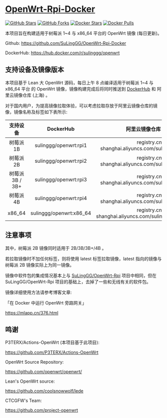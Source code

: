# [OpenWrt-Rpi-Docker](https://github.com/SuLingGG/OpenWrt-Rpi-Docker)

[![GitHub Stars](https://img.shields.io/github/stars/SuLingGG/OpenWrt-Rpi-Docker.svg?style=flat-square&label=Stars&logo=github)](https://github.com/SuLingGG/OpenWrt-Rpi-Docker/stargazers)
[![GitHub Forks](https://img.shields.io/github/forks/SuLingGG/OpenWrt-Rpi-Docker.svg?style=flat-square&label=Forks&logo=github)](https://github.com/SuLingGG/OpenWrt-Rpi-Docker/fork)
[![Docker Stars](https://img.shields.io/docker/stars/sulinggg/openwrt.svg?style=flat-square&label=Stars&logo=docker)](https://hub.docker.com/r/sulinggg/openwrt)
[![Docker Pulls](https://img.shields.io/docker/pulls/sulinggg/openwrt.svg?style=flat-square&label=Pulls&logo=docker&color=orange)](https://hub.docker.com/r/sulinggg/openwrt)

本项目旨在构建适用于树莓派 1~4 与 x86_64 平台的 OpenWrt 镜像 (每日更新)。

Github: <https://github.com/SuLingGG/OpenWrt-Rpi-Docker>

DockerHub: <https://hub.docker.com/r/sulinggg/openwrt>

## 支持设备及镜像版本

本项目基于 Lean 大 OpenWrt 源码，每日上午 8 点编译适用于树莓派 1~4 与 x86_64 平台 的 OpenWrt 镜像，镜像构建完成后将同时推送到 [DockerHub](https://hub.docker.com/r/sulinggg/openwrt) 和 阿里云镜像仓库 (上海) 。

对于国内用户，为提高镜像拉取体验，可以考虑拉取存放于阿里云镜像仓库的镜像，镜像名称及标签如下表所示:

|    支持设备     |        DockerHub        |                  阿里云镜像仓库 (上海)                  |
| :-------------: | :---------------------: | :-----------------------------------------------------: |
|    树莓派 1B    |  sulinggg/openwrt:rpi1  |  registry.cn-shanghai.aliyuncs.com/suling/openwrt:rpi1  |
|    树莓派 2B    |  sulinggg/openwrt:rpi2  |  registry.cn-shanghai.aliyuncs.com/suling/openwrt:rpi2  |
| 树莓派 3B / 3B+ |  sulinggg/openwrt:rpi3  |  registry.cn-shanghai.aliyuncs.com/suling/openwrt:rpi3  |
|    树莓派 4B    |  sulinggg/openwrt:rpi4  |  registry.cn-shanghai.aliyuncs.com/suling/openwrt:rpi4  |
|     x86_64      | sulinggg/openwrt:x86_64 | registry.cn-shanghai.aliyuncs.com/suling/openwrt:x86_64 |

## 注意事项

其中，树莓派 2B 镜像同时适用于 2B/3B/3B+/4B 。 

若拉取镜像时不加任何标签，则将使用 latest 标签拉取镜像，latest 指向的镜像与树莓派 2B 镜像实际上为同一镜像。

镜像中软件包的集成情况基本上与 [SuLingGG/OpenWrt-Rpi](SuLingGG/OpenWrt-Rpi) 项目中相同，但在 SuLingGG/OpenWrt-Rpi 项目的基础上，去掉了一些和无线有关的软件包。

镜像详细使用方法请参考博客文章:

「在 Docker 中运行 OpenWrt 旁路网关」

<https://mlapp.cn/376.html>

## 鸣谢

P3TERX/Actions-OpenWrt (本项目基于此项目):

<https://github.com/P3TERX/Actions-OpenWrt>

OpenWrt Source Repository:

<https://github.com/openwrt/openwrt/>

Lean's OpenWrt source:

<https://github.com/coolsnowwolf/lede>

CTCGFW's Team:

<https://github.com/project-openwrt>